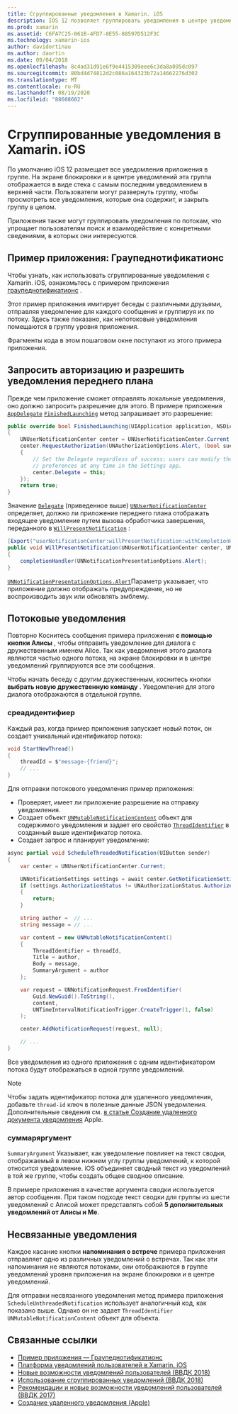 ```yaml
---
title: Сгруппированные уведомления в Xamarin. iOS
description: IOS 12 позволяет группировать уведомления в центре уведомлений или на экране блокировки по приложениям или потокам. В этом документе описывается, как отправлять потоковые и несвязанные уведомления с помощью Xamarin. iOS.
ms.prod: xamarin
ms.assetid: C6FA7C25-061B-4FD7-8E55-88597D512F3C
ms.technology: xamarin-ios
author: davidortinau
ms.author: daortin
ms.date: 09/04/2018
ms.openlocfilehash: 8c4ad31d91e6f9e4415309eee6c3da8a095dc097
ms.sourcegitcommit: 80bd4d74812d2c086a164323b72a14662276d302
ms.translationtype: MT
ms.contentlocale: ru-RU
ms.lasthandoff: 08/19/2020
ms.locfileid: "88608602"
---
```

# <a name="grouped-notifications-in-xamarinios"></a>Сгруппированные уведомления в Xamarin. iOS

По умолчанию iOS 12 размещает все уведомления приложения в группе. На экране блокировки и в центре уведомлений эта группа отображается в виде стека с самым последним уведомлением в верхней части. Пользователи могут развернуть группу, чтобы просмотреть все уведомления, которые она содержит, и закрыть группу в целом.

Приложения также могут группировать уведомления по потокам, что упрощает пользователям поиск и взаимодействие с конкретными сведениями, в которых они интересуются.

## <a name="sample-app-groupednotifications"></a>Пример приложения: Граупеднотификатионс

Чтобы узнать, как использовать сгруппированные уведомления с Xamarin. iOS, ознакомьтесь с примером приложения [граупеднотификатионс](https://docs.microsoft.com/samples/xamarin/ios-samples/ios12-groupednotifications) .

Этот пример приложения имитирует беседы с различными друзьями, отправляя уведомление для каждого сообщения и группируя их по потоку. Здесь также показано, как непотоковые уведомления помещаются в группу уровня приложения.

Фрагменты кода в этом пошаговом окне поступают из этого примера приложения.

## <a name="request-authorization-and-allow-foreground-notifications"></a>Запросить авторизацию и разрешить уведомления переднего плана

Прежде чем приложение сможет отправлять локальные уведомления, оно должно запросить разрешение для этого. В примере приложения [`AppDelegate`](xref:UIKit.UIApplicationDelegate) [`FinishedLaunching`](xref:UIKit.UIApplicationDelegate.FinishedLaunching(UIKit.UIApplication,Foundation.NSDictionary)) метод запрашивает это разрешение:

```csharp
public override bool FinishedLaunching(UIApplication application, NSDictionary launchOptions)
{
    UNUserNotificationCenter center = UNUserNotificationCenter.Current;
    center.RequestAuthorization(UNAuthorizationOptions.Alert, (bool success, NSError error) =>
    {
        // Set the Delegate regardless of success; users can modify their notification
        // preferences at any time in the Settings app.
        center.Delegate = this;
    });
    return true;
}
```

Значение [`Delegate`](xref:UserNotifications.UNUserNotificationCenter.Delegate) (приведенное выше) [`UNUserNotificationCenter`](xref:UserNotifications.UNUserNotificationCenter) определяет, должно ли приложение переднего плана отображать входящее уведомление путем вызова обработчика завершения, переданного в [`WillPresentNotification`](xref:UserNotifications.UNUserNotificationCenterDelegate_Extensions.WillPresentNotification(UserNotifications.IUNUserNotificationCenterDelegate,UserNotifications.UNUserNotificationCenter,UserNotifications.UNNotification,System.Action{UserNotifications.UNNotificationPresentationOptions})) :

```csharp
[Export("userNotificationCenter:willPresentNotification:withCompletionHandler:")]
public void WillPresentNotification(UNUserNotificationCenter center, UNNotification notification, System.Action<UNNotificationPresentationOptions> completionHandler)
{
    completionHandler(UNNotificationPresentationOptions.Alert);
}
```

[`UNNotificationPresentationOptions.Alert`](xref:UserNotifications.UNNotificationPresentationOptions)Параметр указывает, что приложение должно отображать предупреждение, но не воспроизводить звук или обновлять эмблему.

## <a name="threaded-notifications"></a>Потоковые уведомления

Повторно Коснитесь сообщения примера приложения **с помощью кнопки Алисы** , чтобы отправить уведомление для диалога с дружественным именем Alice.
Так как уведомления этого диалога являются частью одного потока, на экране блокировки и в центре уведомлений группируются все эти сообщения.

Чтобы начать беседу с другим дружественным, коснитесь кнопки **выбрать новую дружественную команду** . Уведомления для этого диалога отображаются в отдельной группе.

### <a name="threadidentifier"></a>среадидентифиер

Каждый раз, когда пример приложения запускает новый поток, он создает уникальный идентификатор потока:

```csharp
void StartNewThread()
{
    threadId = $"message-{friend}";
    // ...
}
```

Для отправки потокового уведомления пример приложения:

- Проверяет, имеет ли приложение разрешение на отправку уведомления.
- Создает объект [`UNMutableNotificationContent`](xref:UserNotifications.UNMutableNotificationContent)
объект для содержимого уведомления и задает его свойство [`ThreadIdentifier`](xref:UserNotifications.UNMutableNotificationContent.ThreadIdentifier)
в созданный выше идентификатор потока.
- Создает запрос и планирует уведомление:

```csharp
async partial void ScheduleThreadedNotification(UIButton sender)
{
    var center = UNUserNotificationCenter.Current;

    UNNotificationSettings settings = await center.GetNotificationSettingsAsync();
    if (settings.AuthorizationStatus != UNAuthorizationStatus.Authorized)
    {
        return;
    }

    string author =  // ...
    string message = // ...

    var content = new UNMutableNotificationContent()
    {
        ThreadIdentifier = threadId,
        Title = author,
        Body = message,
        SummaryArgument = author
    };

    var request = UNNotificationRequest.FromIdentifier(
        Guid.NewGuid().ToString(),
        content,
        UNTimeIntervalNotificationTrigger.CreateTrigger(1, false)
    );

    center.AddNotificationRequest(request, null);

    // ...
}
```

Все уведомления из одного приложения с одним идентификатором потока будут отображаться в одной группе уведомлений.

> [!NOTE]
> Чтобы задать идентификатор потока для удаленного уведомления, добавьте `thread-id` ключ в полезные данные JSON уведомления. Дополнительные сведения см. [в статье Создание удаленного документа уведомления](https://developer.apple.com/documentation/usernotifications/setting_up_a_remote_notification_server/generating_a_remote_notification) Apple.

### <a name="summaryargument"></a>суммаряргумент

`SummaryArgument` Указывает, как уведомление повлияет на текст сводки, отображаемый в левом нижнем углу группы уведомлений, к которой относится уведомление. iOS объединяет сводный текст из уведомлений в той же группе, чтобы создать общее сводное описание.

В примере приложения в качестве аргумента сводки используется автор сообщения. При таком подходе текст сводки для группы из шести уведомлений с Алисой может представлять собой **5 дополнительных уведомлений от Алисы и Me**.

## <a name="unthreaded-notifications"></a>Несвязанные уведомления

Каждое касание кнопки **напоминания о встрече** примера приложения отправляет одно из различных уведомлений о встречах. Так как эти напоминания не являются потоками, они отображаются в группе уведомлений уровня приложения на экране блокировки и в центре уведомлений.

Для отправки несвязанного уведомления метод примера приложения `ScheduleUnthreadedNotification` использует аналогичный код, как показано выше.
Однако он не задает `ThreadIdentifier` `UNMutableNotificationContent` объект для объекта.

## <a name="related-links"></a>Связанные ссылки

- [Пример приложения — Граупеднотификатионс](https://docs.microsoft.com/samples/xamarin/ios-samples/ios12-groupednotifications)
- [Платформа уведомлений пользователей в Xamarin. iOS](~/ios/platform/user-notifications/index.md)
- [Новые возможности уведомлений пользователей (ВВДК 2018)](https://developer.apple.com/videos/play/wwdc2018/710/)
- [Использование сгруппированных уведомлений (ВВДК 2018)](https://developer.apple.com/videos/play/wwdc2018/711/)
- [Рекомендации и новые возможности уведомлений пользователей (ВВДК 2017)](https://developer.apple.com/videos/play/wwdc2017/708/)
- [Создание удаленного уведомления (Apple)](https://developer.apple.com/documentation/usernotifications/setting_up_a_remote_notification_server/generating_a_remote_notification)
